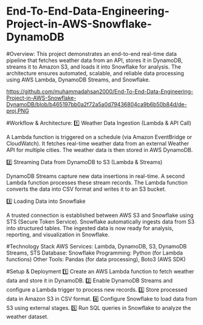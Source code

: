 # End-To-End-Data-Engineering-Project-in-AWS-Snowflake-DynamoDB

#Overview:
This project demonstrates an end-to-end real-time data pipeline that fetches weather data from an API, stores it in DynamoDB, streams it to Amazon S3, and loads it into Snowflake for analysis. The architecture ensures automated, scalable, and reliable data processing using AWS Lambda, DynamoDB Streams, and Snowflake.

https://github.com/muhammadahsan2000/End-To-End-Data-Engineering-Project-in-AWS-Snowflake-DynamoDB/blob/b465197bb0a2f72a5a0d79436804ca9b6b50b84d/de-proj.PNG

#Workflow & Architecture:
1️⃣ Weather Data Ingestion (Lambda & API Call)

A Lambda function is triggered on a schedule (via Amazon EventBridge or CloudWatch).
It fetches real-time weather data from an external Weather API for multiple cities.
The weather data is then stored in AWS DynamoDB.

2️⃣ Streaming Data from DynamoDB to S3 (Lambda & Streams)

DynamoDB Streams capture new data insertions in real-time.
A second Lambda function processes these stream records.
The Lambda function converts the data into CSV format and writes it to an S3 bucket.

3️⃣ Loading Data into Snowflake

A trusted connection is established between AWS S3 and Snowflake using STS (Secure Token Service).
Snowflake automatically ingests data from S3 into structured tables.
The ingested data is now ready for analysis, reporting, and visualization in Snowflake.

#Technology Stack
AWS Services: Lambda, DynamoDB, S3, DynamoDB Streams, STS
Database: Snowflake
Programming: Python (for Lambda functions)
Other Tools: Pandas (for data processing), Boto3 (AWS SDK)


#Setup & Deployment
1️⃣ Create an AWS Lambda function to fetch weather data and store it in DynamoDB.
2️⃣ Enable DynamoDB Streams and configure a Lambda trigger to process new records.
3️⃣ Store processed data in Amazon S3 in CSV format.
4️⃣ Configure Snowflake to load data from S3 using external stages.
5️⃣ Run SQL queries in Snowflake to analyze the weather dataset.
